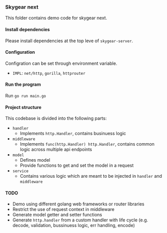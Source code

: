 ### Skygear next

This folder contains demo code for skygear next.

#### Install dependencies

Please install dependencies at the top leve of `skygear-server`.

#### Configuration

Configration can be set through environment variable.

- `IMPL`: `net/http`, `gorilla`, `httprouter`

#### Run the program

Run `go run main.go`

#### Project structure

This codebase is divided into the following parts:

- `handler`
  - Implements `http.Handler`, contains businuess logic
- `middleware`
  - Implements `func(http.Handler) http.Handler`, contains common logic across multiple api endpoints
- `model`
  - Defines model
  - Provide functions to get and set the model in a request
- `service`
  - Contains various logic which are meant to be injected in `handler` and `middleware`

#### TODO

- Demo using different golang web frameworks or router libraries
- Restrict the use of request context in middleware
- Generate model getter and setter functions
- Generate `http.handler` from a custom handler with life cycle (e.g. decode, validation, bussinuess logic, err handling, encode)
